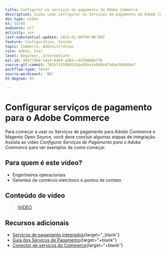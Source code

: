```yaml
---
title: Configurar os serviços de pagamento da Adobe Commerce
description: Saiba como configurar os Serviços de pagamento da Adobe Commerce.
doc-type: video
kt: 14748
audience: all
activity: use
last-substantial-update: 2024-01-09T00:00:00Z
feature: Configuration, System
topic: Commerce, Administration
role: Admin, User
level: Beginner, Intermediate
exl-id: 96877db6-54a3-4a89-ad84-c4559806b7fb
source-git-commit: 765bf4159892416e02ea1e9b8e4fa69e396d40af
workflow-type: tm+mt
source-wordcount: '84'
ht-degree: 0%

---
```


# Configurar serviços de pagamento para o Adobe Commerce

Para começar a usar os Serviços de pagamento para Adobe Commerce e Magento Open Source, você deve concluir algumas etapas de integração. Assista ao vídeo _Configurar Serviços de Pagamento para o Adobe Commerce_ para ver exemplos de como começar.

## Para quem é este vídeo?

- Engenheiros operacionais
- Gerentes de comércio eletrônico e pontos de contato

## Conteúdo de vídeo

>[!VIDEO](https://video.tv.adobe.com/v/3425957?learn=on)

## Recursos adicionais

- [Serviços de pagamento integrados](https://experienceleague.adobe.com/docs/commerce-merchant-services/payment-services/get-started/onboard.html){target="_blank"}
- [Guia dos Serviços de Pagamento](https://experienceleague.adobe.com/docs/commerce-merchant-services/payment-services/guide-overview.html){target="+blank"}
- [Conector de serviços do Commerce](https://experienceleague.adobe.com/docs/commerce-merchant-services/user-guides/integration-services/saas.html){target="+blank"}
